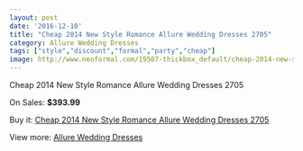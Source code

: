 ```yaml
---
layout: post
date: '2016-12-10'
title: "Cheap 2014 New Style Romance Allure Wedding Dresses 2705"
category: Allure Wedding Dresses
tags: ["style","discount","formal","party","cheap"]
image: http://www.neoformal.com/19507-thickbox_default/cheap-2014-new-style-romance-allure-wedding-dresses-2705.jpg
---
```

Cheap 2014 New Style Romance Allure Wedding Dresses 2705

On Sales: **$393.99**
<a href="https://www.neoformal.com/en/allure-wedding-dresses-2014/6255-cheap-2014-new-style-romance-allure-wedding-dresses-2705.html"><amp-img layout="responsive" width="600" height="600" src="//www.neoformal.com/19507-thickbox_default/cheap-2014-new-style-romance-allure-wedding-dresses-2705.jpg" alt="Cheap 2014 New Style Romance Allure Wedding Dresses 2705 0" /></a>
<a href="https://www.neoformal.com/en/allure-wedding-dresses-2014/6255-cheap-2014-new-style-romance-allure-wedding-dresses-2705.html"><amp-img layout="responsive" width="600" height="600" src="//www.neoformal.com/19508-thickbox_default/cheap-2014-new-style-romance-allure-wedding-dresses-2705.jpg" alt="Cheap 2014 New Style Romance Allure Wedding Dresses 2705 1" /></a>
<a href="https://www.neoformal.com/en/allure-wedding-dresses-2014/6255-cheap-2014-new-style-romance-allure-wedding-dresses-2705.html"><amp-img layout="responsive" width="600" height="600" src="//www.neoformal.com/19509-thickbox_default/cheap-2014-new-style-romance-allure-wedding-dresses-2705.jpg" alt="Cheap 2014 New Style Romance Allure Wedding Dresses 2705 2" /></a>

Buy it: [Cheap 2014 New Style Romance Allure Wedding Dresses 2705](https://www.neoformal.com/en/allure-wedding-dresses-2014/6255-cheap-2014-new-style-romance-allure-wedding-dresses-2705.html "Cheap 2014 New Style Romance Allure Wedding Dresses 2705")

View more: [Allure Wedding Dresses](https://www.neoformal.com/en/82-allure-wedding-dresses-2014 "Allure Wedding Dresses")